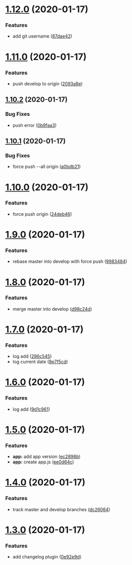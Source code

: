 # [1.12.0](https://github.com/nutbreaker/fantastic-waffle/compare/v1.11.0...v1.12.0) (2020-01-17)


### Features

* add git username ([87dae42](https://github.com/nutbreaker/fantastic-waffle/commit/87dae429ae42c26d01492bf0b3b03f79f4690e2c))

# [1.11.0](https://github.com/nutbreaker/fantastic-waffle/compare/v1.10.2...v1.11.0) (2020-01-17)


### Features

* push develop to origin ([2093a8e](https://github.com/nutbreaker/fantastic-waffle/commit/2093a8e654a47ca620e6cc236a57ff62edf87561))

## [1.10.2](https://github.com/nutbreaker/fantastic-waffle/compare/v1.10.1...v1.10.2) (2020-01-17)


### Bug Fixes

* push error ([0b9faa3](https://github.com/nutbreaker/fantastic-waffle/commit/0b9faa3a2e64823a4d4f06ef0b5908f23668a672))

## [1.10.1](https://github.com/nutbreaker/fantastic-waffle/compare/v1.10.0...v1.10.1) (2020-01-17)


### Bug Fixes

* force push --all origin ([a0bdb21](https://github.com/nutbreaker/fantastic-waffle/commit/a0bdb215b0b995a83125e425f2dc21f8642567af))

# [1.10.0](https://github.com/nutbreaker/fantastic-waffle/compare/v1.9.0...v1.10.0) (2020-01-17)


### Features

* force push origin ([24deb46](https://github.com/nutbreaker/fantastic-waffle/commit/24deb4688764b9f31b67ebd49c310f9e1fd96f59))

# [1.9.0](https://github.com/nutbreaker/fantastic-waffle/compare/v1.8.0...v1.9.0) (2020-01-17)


### Features

* rebase master into develop with force push ([9983484](https://github.com/nutbreaker/fantastic-waffle/commit/99834846331225db3a9f8da71eba7fb42e505dfc))

# [1.8.0](https://github.com/nutbreaker/fantastic-waffle/compare/v1.7.0...v1.8.0) (2020-01-17)


### Features

* merge master into develop ([d98c24d](https://github.com/nutbreaker/fantastic-waffle/commit/d98c24da4f6cbb7f2e5d109e5dd343eb212a8f5c))

# [1.7.0](https://github.com/nutbreaker/fantastic-waffle/compare/v1.6.0...v1.7.0) (2020-01-17)


### Features

* log add ([286c545](https://github.com/nutbreaker/fantastic-waffle/commit/286c545aae65edaee0150f9589b705de89abcb90))
* log current date ([8e7f5cd](https://github.com/nutbreaker/fantastic-waffle/commit/8e7f5cdd9d802f27f49fa12d66697381c1850d50))

# [1.6.0](https://github.com/nutbreaker/fantastic-waffle/compare/v1.5.0...v1.6.0) (2020-01-17)


### Features

* log add ([9d1c961](https://github.com/nutbreaker/fantastic-waffle/commit/9d1c961de39263a3077e8e7d1ca8a31d4fbfa727))

# [1.5.0](https://github.com/nutbreaker/fantastic-waffle/compare/v1.4.0...v1.5.0) (2020-01-17)


### Features

* **app:** add app version ([ec2898b](https://github.com/nutbreaker/fantastic-waffle/commit/ec2898b97e165df7dfd69de48f2af0a6c7c05b60))
* **app:** create app.js ([ee0d64c](https://github.com/nutbreaker/fantastic-waffle/commit/ee0d64c1ccdf43a3cbd03074be37b1b125beadd0))

# [1.4.0](https://github.com/nutbreaker/fantastic-waffle/compare/v1.3.0...v1.4.0) (2020-01-17)


### Features

* track master and develop branches ([dc26064](https://github.com/nutbreaker/fantastic-waffle/commit/dc260648551e960d178684e662d7da4b4205acda))

# [1.3.0](https://github.com/nutbreaker/fantastic-waffle/compare/v1.2.0...v1.3.0) (2020-01-17)


### Features

* add changelog plugin ([0e92e9d](https://github.com/nutbreaker/fantastic-waffle/commit/0e92e9d978cb1f2db1a6fe414413f0340c22ff59))
